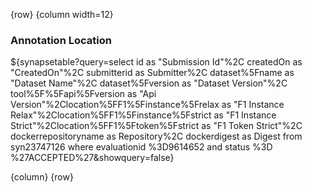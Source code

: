 <!-- markdownlint-disable-next-line first-line-h1 -->
{row}
{column width=12}

### Annotation Location

${synapsetable?query=select id as "Submission Id"%2C createdOn as "CreatedOn"%2C submitterid as Submitter%2C dataset%5Fname as "Dataset Name"%2C dataset%5Fversion as "Dataset Version"%2C tool%5F%5Fapi%5Fversion as "Api Version"%2Clocation%5FF1%5Finstance%5Frelax  as "F1 Instance Relax"%2Clocation%5FF1%5Finstance%5Fstrict as "F1 Instance Strict"%2Clocation%5FF1%5Ftoken%5Fstrict as "F1 Token Strict"%2C dockerrepositoryname as Repository%2C dockerdigest as Digest  from  syn23747126 where evaluationid %3D9614652 and status %3D %27ACCEPTED%27&showquery=false}


{column}
{row}
